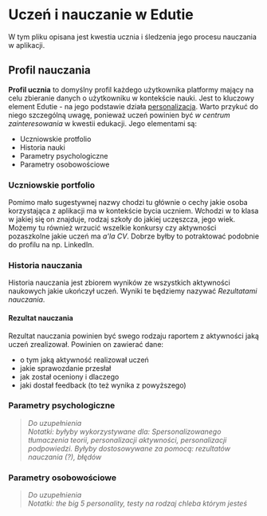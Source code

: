 # Uczeń i nauczanie w Edutie

W tym pliku opisana jest kwestia ucznia i śledzenia jego procesu nauczania w aplikacji.

## Profil nauczania

**Profil ucznia** to domyślny profil każdego użytkownika platformy mający na celu zbieranie danych o użytkowniku w kontekście nauki. Jest to kluczowy element Edutie - na jego podstawie działa [personalizacja](Personalizacja.md). Warto przykuć do niego szczególną uwagę, ponieważ uczeń powinien być *w centrum zainteresowania* w kwestii edukacji. Jego elementami są:
 - Uczniowskie protfolio
 - Historia nauki
 - Parametry psychologiczne
 - Parametry osobowościowe

### Uczniowskie portfolio
Pomimo mało sugestywnej nazwy chodzi tu głównie o cechy jakie osoba korzystająca z aplikacji ma w kontekście bycia uczniem. Wchodzi w to klasa w jakiej się on znajduje, rodzaj szkoły do jakiej uczęszcza, jego wiek. Możemy tu również wrzucić wszelkie konkursy czy aktywności pozaszkolne jakie uczeń ma *a'la CV*. Dobrze byłby to potraktować podobnie do profilu na np. LinkedIn. 

### Historia nauczania
Historia nauczania jest zbiorem wyników ze wszystkich aktywności naukowych jakie ukończył uczeń. Wyniki te będziemy nazywać *Rezultatami nauczania*.

#### Rezultat nauczania
Rezultat nauczania powinien być swego rodzaju raportem z aktywności jaką uczeń zrealizował. Powinien on zawierać dane:
 - o tym jaką aktywność realizował uczeń
 - jakie sprawozdanie przesłał
 - jak został oceniony i dlaczego
 - jaki dostał feedback (to też wynika z powyższego)

 ### Parametry psychologiczne
> *Do uzupełnienia*\
*Notatki: byłyby wykorzystywane dla: Spersonalizowanego tłumaczenia teorii, personalizacji aktywności, personalizacji podpowiedzi. Byłyby dostosowywane za pomocą: rezultatów nauczania (?), błędów*
### Parametry osobowościowe
> *Do uzupełnienia*\
*Notatki: the big 5 personality, testy na rodzaj chleba którym jesteś*
